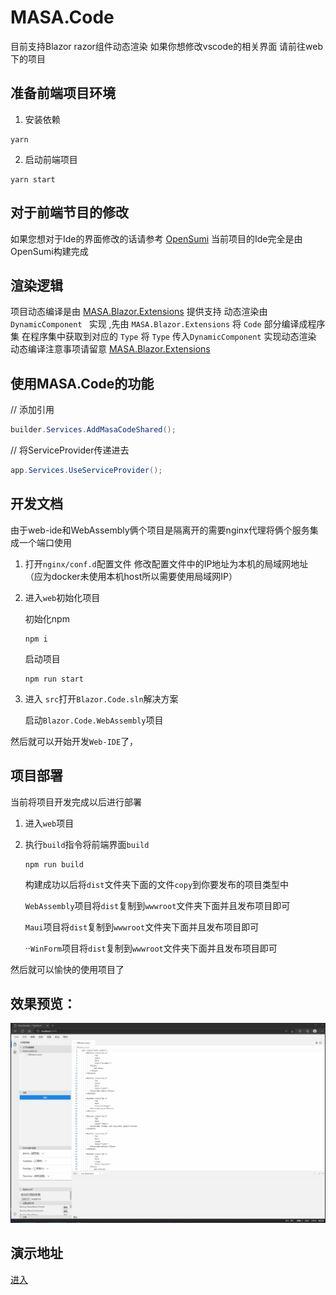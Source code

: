 # MASA.Code

目前支持Blazor razor组件动态渲染
如果你想修改vscode的相关界面 请前往web下的项目 

## 准备前端项目环境

1. 安装依赖

```shell
yarn
```

2. 启动前端项目

```shell
yarn start
```

## 对于前端节目的修改

如果您想对于Ide的界面修改的话请参考 [OpenSumi](https://opensumi.com/zh)
当前项目的Ide完全是由 OpenSumi构建完成

## 渲染逻辑

项目动态编译是由 [MASA.Blazor.Extensions](https://github.com/BlazorComponent/MASA.Blazor.Extensions) 提供支持
动态渲染由 `DynamicComponent ` 实现 ,先由 `MASA.Blazor.Extensions` 将 `Code` 部分编译成程序集 在程序集中获取到对应的 `Type` 将 `Type` 传入`DynamicComponent` 实现动态渲染
动态编译注意事项请留意 [MASA.Blazor.Extensions](https://github.com/BlazorComponent/MASA.Blazor.Extensions)

## 使用MASA.Code的功能

// 添加引用
```csharp
builder.Services.AddMasaCodeShared();
```

// 将ServiceProvider传递进去
```csharp
app.Services.UseServiceProvider();
```

## 开发文档

由于web-ide和WebAssembly俩个项目是隔离开的需要nginx代理将俩个服务集成一个端口使用

1. 打开`nginx/conf.d`配置文件 修改配置文件中的IP地址为本机的局域网地址（应为docker未使用本机host所以需要使用局域网IP）

2. 进入`web`初始化项目

   初始化npm

   ```shell
   npm i
   ```

   启动项目

   ```shell
   npm run start
   ```

 3. 进入 `src`打开`Blazor.Code.sln`解决方案

    启动`Blazor.Code.WebAssembly`项目

    
然后就可以开始开发`Web-IDE`了，

## 项目部署

 当前将项目开发完成以后进行部署
 1. 进入`web`项目
 2. 执行`build`指令将前端界面`build`
 	```shell
 	npm run build
 	```
 	构建成功以后将`dist`文件夹下面的文件`copy`到你要发布的项目类型中
 	
 	`WebAssembly`项目将`dist`复制到`wwwroot`文件夹下面并且发布项目即可
 	
 	`Maui`项目将`dist`复制到`wwwroot`文件夹下面并且发布项目即可
 	
 	··`WinForm`项目将`dist`复制到`wwwroot`文件夹下面并且发布项目即可
 
 然后就可以愉快的使用项目了
 

## 效果预览：

![](./img/effectiveness.gif)



## 演示地址

[进入](http://masa.tokengo.top:81/)
